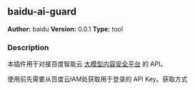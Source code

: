 ## baidu-ai-guard

**Author:** baidu
**Version:** 0.0.1
**Type:** tool

### Description

本插件用于对接百度智能云 [大模型内容安全平台](https://console.bce.baidu.com/aigcsec/#/llm/overview) 的 API。

使用前先需要从百度云IAM处获取用于登录的 API Key。获取方式

